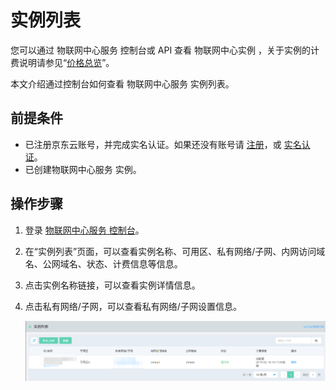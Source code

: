 # 实例列表

您可以通过 物联网中心服务 控制台或 API 查看 物联网中心实例 ，关于实例的计费说明请参见“[价格总览](../Pricing/Billing-Overview.md)”。

本文介绍通过控制台如何查看 物联网中心服务 实例列表。

## 前提条件
- 已注册京东云账号，并完成实名认证。如果还没有账号请 [注册](https://accounts.jdcloud.com/p/regPage?source=jdcloud%26ReturnUrl=%2f%2fuc.jdcloud.com%2fpassport%2fcomplete%3freturnUrl%3dhttp%3A%2F%2Fuc.jdcloud.com%2Fredirect%2FloginRouter%3FreturnUrl%3Dhttps%253A%252F%252Fwww.jdcloud.com%252Fhelp%252Fdetail%252F734%252FisCatalog%252F1)，或 [实名认证](https://uc.jdcloud.com/account/certify)。
- 已创建物联网中心服务 实例。


## 操作步骤
1. 登录 [物联网中心服务 控制台](https://iot-console.jdcloud.com/iothub)。
2. 在“实例列表”页面，可以查看实例名称、可用区、私有网络/子网、内网访问域名、公网域名、状态、计费信息等信息。
3. 点击实例名称链接，可以查看实例详情信息。
4. 点击私有网络/子网，可以查看私有网络/子网设置信息。

    ![实例列表](../../../../image/IoT/IoT-Hub/iothub-003.png)
	




